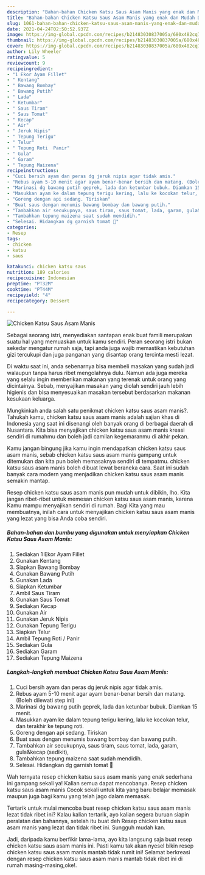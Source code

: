 ```yaml
---
description: "Bahan-bahan Chicken Katsu Saus Asam Manis yang enak dan Mudah Dibuat"
title: "Bahan-bahan Chicken Katsu Saus Asam Manis yang enak dan Mudah Dibuat"
slug: 1061-bahan-bahan-chicken-katsu-saus-asam-manis-yang-enak-dan-mudah-dibuat
date: 2021-04-24T02:50:52.937Z
image: https://img-global.cpcdn.com/recipes/b21483030837005a/680x482cq70/chicken-katsu-saus-asam-manis-foto-resep-utama.jpg
thumbnail: https://img-global.cpcdn.com/recipes/b21483030837005a/680x482cq70/chicken-katsu-saus-asam-manis-foto-resep-utama.jpg
cover: https://img-global.cpcdn.com/recipes/b21483030837005a/680x482cq70/chicken-katsu-saus-asam-manis-foto-resep-utama.jpg
author: Lily Wheeler
ratingvalue: 5
reviewcount: 9
recipeingredient:
- "1 Ekor Ayam Fillet"
- " Kentang"
- " Bawang Bombay"
- " Bawang Putih"
- " Lada"
- " Ketumbar"
- " Saus Tiram"
- " Saus Tomat"
- " Kecap"
- " Air"
- " Jeruk Nipis"
- " Tepung Terigu"
- " Telur"
- " Tepung Roti  Panir"
- " Gula"
- " Garam"
- " Tepung Maizena"
recipeinstructions:
- "Cuci bersih ayam dan peras dg jeruk nipis agar tidak amis."
- "Rebus ayam 5-10 menit agar ayam benar-benar bersih dan matang. (Boleh dilewati step ini)"
- "Marinasi dg bawang putih geprek, lada dan ketunbar bubuk. Diamkan 15 menit."
- "Masukkan ayam ke dalam tepung terigu kering, lalu ke kocokan telur, dan terakhir ke tepung roti."
- "Goreng dengan api sedang. Tiriskan"
- "Buat saus dengan menumis bawang bombay dan bawang putih."
- "Tambahkan air secukupnya, saus tiram, saus tomat, lada, garam, gula&amp;kecap (sedikit),"
- "Tambahkan tepung maizena saat sudah mendidih."
- "Selesai. Hidangkan dg garnish tomat 🥰"
categories:
- Resep
tags:
- chicken
- katsu
- saus

katakunci: chicken katsu saus 
nutrition: 189 calories
recipecuisine: Indonesian
preptime: "PT32M"
cooktime: "PT44M"
recipeyield: "4"
recipecategory: Dessert

---
```



![Chicken Katsu Saus Asam Manis](https://img-global.cpcdn.com/recipes/b21483030837005a/680x482cq70/chicken-katsu-saus-asam-manis-foto-resep-utama.jpg)

Sebagai seorang istri, menyediakan santapan enak buat famili merupakan suatu hal yang memuaskan untuk kamu sendiri. Peran seorang istri bukan sekedar mengatur rumah saja, tapi anda juga wajib memastikan kebutuhan gizi tercukupi dan juga panganan yang disantap orang tercinta mesti lezat.

Di waktu  saat ini, anda sebenarnya bisa membeli masakan yang sudah jadi walaupun tanpa harus ribet mengolahnya dulu. Namun ada juga mereka yang selalu ingin memberikan makanan yang terenak untuk orang yang dicintainya. Sebab, menyajikan masakan yang diolah sendiri jauh lebih higienis dan bisa menyesuaikan masakan tersebut berdasarkan makanan kesukaan keluarga. 



Mungkinkah anda salah satu penikmat chicken katsu saus asam manis?. Tahukah kamu, chicken katsu saus asam manis adalah sajian khas di Indonesia yang saat ini disenangi oleh banyak orang di berbagai daerah di Nusantara. Kita bisa menyajikan chicken katsu saus asam manis kreasi sendiri di rumahmu dan boleh jadi camilan kegemaranmu di akhir pekan.

Kamu jangan bingung jika kamu ingin mendapatkan chicken katsu saus asam manis, sebab chicken katsu saus asam manis gampang untuk ditemukan dan kita pun boleh memasaknya sendiri di tempatmu. chicken katsu saus asam manis boleh dibuat lewat beraneka cara. Saat ini sudah banyak cara modern yang menjadikan chicken katsu saus asam manis semakin mantap.

Resep chicken katsu saus asam manis pun mudah untuk dibikin, lho. Kita jangan ribet-ribet untuk memesan chicken katsu saus asam manis, karena Kamu mampu menyajikan sendiri di rumah. Bagi Kita yang mau membuatnya, inilah cara untuk menyajikan chicken katsu saus asam manis yang lezat yang bisa Anda coba sendiri.

<!--inarticleads1-->

##### Bahan-bahan dan bumbu yang digunakan untuk menyiapkan Chicken Katsu Saus Asam Manis:

1. Sediakan 1 Ekor Ayam Fillet
1. Gunakan  Kentang
1. Siapkan  Bawang Bombay
1. Gunakan  Bawang Putih
1. Gunakan  Lada
1. Siapkan  Ketumbar
1. Ambil  Saus Tiram
1. Gunakan  Saus Tomat
1. Sediakan  Kecap
1. Gunakan  Air
1. Gunakan  Jeruk Nipis
1. Gunakan  Tepung Terigu
1. Siapkan  Telur
1. Ambil  Tepung Roti / Panir
1. Sediakan  Gula
1. Sediakan  Garam
1. Sediakan  Tepung Maizena




<!--inarticleads2-->

##### Langkah-langkah membuat Chicken Katsu Saus Asam Manis:

1. Cuci bersih ayam dan peras dg jeruk nipis agar tidak amis.
1. Rebus ayam 5-10 menit agar ayam benar-benar bersih dan matang. (Boleh dilewati step ini)
1. Marinasi dg bawang putih geprek, lada dan ketunbar bubuk. Diamkan 15 menit.
1. Masukkan ayam ke dalam tepung terigu kering, lalu ke kocokan telur, dan terakhir ke tepung roti.
1. Goreng dengan api sedang. Tiriskan
1. Buat saus dengan menumis bawang bombay dan bawang putih.
1. Tambahkan air secukupnya, saus tiram, saus tomat, lada, garam, gula&amp;kecap (sedikit),
1. Tambahkan tepung maizena saat sudah mendidih.
1. Selesai. Hidangkan dg garnish tomat 🥰




Wah ternyata resep chicken katsu saus asam manis yang enak sederhana ini gampang sekali ya! Kalian semua dapat mencobanya. Resep chicken katsu saus asam manis Cocok sekali untuk kita yang baru belajar memasak maupun juga bagi kamu yang telah jago dalam memasak.

Tertarik untuk mulai mencoba buat resep chicken katsu saus asam manis lezat tidak ribet ini? Kalau kalian tertarik, ayo kalian segera buruan siapin peralatan dan bahannya, setelah itu buat deh Resep chicken katsu saus asam manis yang lezat dan tidak ribet ini. Sungguh mudah kan. 

Jadi, daripada kamu berfikir lama-lama, ayo kita langsung saja buat resep chicken katsu saus asam manis ini. Pasti kamu tak akan nyesel bikin resep chicken katsu saus asam manis mantab tidak rumit ini! Selamat berkreasi dengan resep chicken katsu saus asam manis mantab tidak ribet ini di rumah masing-masing,oke!.

